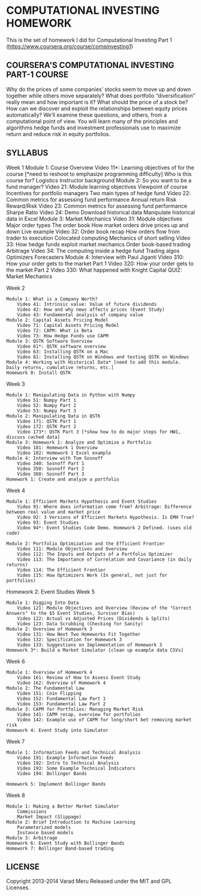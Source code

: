 COMPUTATIONAL INVESTING HOMEWORK
============
This is the set of homework I did for Computational Investing Part 1 (https://www.coursera.org/course/compinvesting1)

COURSERA'S COMPUTATIONAL INVESTING PART-1 COURSE
---------------
Why do the prices of some companies’ stocks seem to move up and down together while others move separately? What does portfolio “diversification” really mean and how important is it? What should the price of a stock be? How can we discover and exploit the relationships between equity prices automatically? We’ll examine these questions, and others, from a computational point of view. You will learn many of the principles and algorithms hedge funds and investment professionals use to maximize return and reduce risk in equity portfolios.


SYLLABUS
---------------
 Week 1
    Module 1: Course Overview
        Video 11*: Learning objectives of for the course [*need to reshoot to emphasize programming difficulty]
            Who is this course for?
            Logistics
            Instructor background 
    Module 2: So you want to be a fund manager?
        Video 21: Module learning objectives
            Viewpoint of course
            Incentives for portfolio managers
            Two main types of hedge fund 
        Video 22: Common metrics for assessing fund performance
            Annual return
            Risk
            Reward/Risk 
        Video 23: Common metrics for assessing fund performance
            Sharpe Ratio 
        Video 24: Demo
            Download historical data
            Manipulate historical data in Excel 
    Module 3: Market Mechanics
        Video 31: Module objectives
            Major order types
            The order book
            How market orders drive prices up and down
            Live example 
        Video 32: Order book recap
            How orders flow from trader to execution
            Colocated computing
            Mechanics of short selling 
        Video 33: How hedge funds exploit market mechanics
            Order book-based trading
            Arbitrage 
        Video 34: The computing inside a hedge fund
            Trading algos
            Optimizers
            Forecasters 
    Module 4: Interview with Paul Jiganti
        Video 310: How your order gets to the market Part 1
        Video 320: How your order gets to the market Part 2
        Video 330: What happened with Knight Capital 
    QUIZ: Market Mechanics 

Week 2

    Module 1: What is a Company Worth?
        Video 41: Intrinsic value: Value of future dividends
        Video 42: How and why news affects prices (Event Study)
        Video 43: Fundamental analysis of company value 
    Module 2: Capital Assets Pricing Model
        Video 71: Capital Assets Pricing Model
        Video 72: CAPM: What is Beta
        Video 73: How Hedge Funds use CAPM 
    Module 3: QSTK Software Overview
        Video 61*: QSTK software overview
        Video 63: Installing QSTK on a Mac
        Video 81: Installing QSTK on Windows and testing QSTK on Windows 
    Module 4: Working with Historical Data* [need to add this module. Daily returns, cumulative returns, etc.]
    Homework 0: Install QSTK 

Week 3

    Module 1: Manipulating Data in Python with Numpy
        Video 51: Numpy Part 1
        Video 52: Numpy Part 2
        Video 53: Numpy Part 3 
    Module 2: Manipulating Data in QSTK
        Video 171: QSTK Part 1
        Video 172: QSTK Part 2
        Video 173*: QSTK Part 3 [*show how to do major steps for HW1, discuss cached data] 
    Module 3: Homework 1: Analyze and Optimize a Portfolio
        Video 181: Homework 1 Overview
        Video 182: Homework 1 Excel example 
    Module 4: Interview with Tom Sosnoff
        Video 340: Sosnoff Part 1
        Video 350: Sosnoff Part 2
        Video 360: Sosnoff Part 3 
    Homework 1: Create and analyze a portfolio 

Week 4

    Module 1: Efficient Markets Hypothesis and Event Studies
        Video 91: Where does information come from? Arbitrage: Difference between real value and market price
        Video 92: 3 Versions of Efficient Markets Hypothesis. Is EMH True?
        Video 93: Event Studies
        Video 94*: Event Studies Code Demo. Homework 2 Defined. (uses old code) 

    Module 2: Portfolio Optimization and the Efficient Frontier
        Video 111: Module Objectives and Overview
        Video 112: The Inputs and Outputs of a Portfolio Optimizer
        Video 113: The Importance of Correlation and Covariance (in daily returns)
        Video 114: The Efficient Frontier
        Video 115: How Optimizers Work (In general, not just for portfolios) 

Homework 2: Event Studies
Week 5

    Module 1: Digging Into Data
        Video 121: Module Objectives and Overview (Review of the "Correct Answers" to the $5 Event Studies, Survivor Bias)
        Video 122: Actual vs Adjusted Prices (Dividends & Splits)
        Video 123: Data Scrubbing (Checking for Sanity) 
    Module 2: Overview of Homework 3
        Video 131: How Next Two Homeworks Fit Together
        Video 132: Specification for Homework 3
        Video 133: Suggestions on Implementation of Homework 3 
    Homework 3*: Build a Market Simulator [clean up example data CSVs] 

Week 6

    Module 1: Overview of Homework 4
        Video 161: Review of How to Assess Event Study
        Video 162: Overview of Homework 4 
    Module 2: The Fundamental Law
        Video 151: Coin Flipping
        Video 152: Fundamental Law Part 1
        Video 153: Fundamental Law Part 2 
    Module 3: CAPM for Portfolios: Managing Market Risk
        Video 141: CAPM recap, overview for portfolios
        Video 142: Example use of CAPM for long/short bet removing market risk 
    Homework 4: Event Study into Simulator 

Week 7

    Module 1: Information Feeds and Technical Analysis
        Video 191: Example Information Feeds
        Video 192: Intro to Technical Analysis
        Video 193: Some Example Technical Indicators
        Video 194: Bollinger Bands 

    Homework 5: Implement Bollinger Bands 

Week 8

    Module 1: Making a Better Market Simulator
        Commissions
        Market Impact (Slippage) 
    Module 2: Brief Introduction to Machine Learning
        Parameterized models
        Instance based models 
    Module 3: Arbitrage
    Homework 6: Event Study with Bollinger Bands
    Homework 7: Bollinger Band-based trading 

LICENSE
---------

Copyright 2013-2014 Varad Meru
Released under the MIT and GPL Licenses.


